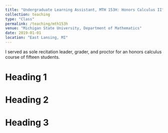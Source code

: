 ```yaml
---
title: "Undergraduate Learning Assistant, MTH 153H: Honors Calculus II"
collection: teaching
type: "Class"
permalink: /teaching/mth153h
venue: "Michigan State University, Department of Mathematics"
date: 2019-01-01
location: "East Lansing, MI"
---
```


I served as sole recitation leader, grader, and proctor for an honors calculus course of fifteen students.  

Heading 1
======

Heading 2
======

Heading 3
======
